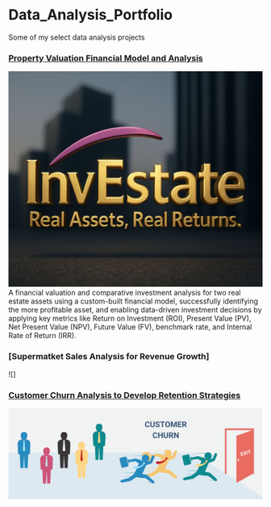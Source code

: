 # Data_Analysis_Portfolio
Some of my select data analysis projects

### [Property Valuation Financial Model and Analysis](https://github.com/Gracefullcst/Property_Valuation_Financial_Model)
![InvEstate Screenshot](https://github.com/Gracefullcst/Property_Valuation_Financial_Model/blob/main/InvEstate.jpg)
A financial valuation and comparative investment analysis for two real estate assets using a custom-built financial model, successfully identifying the more profitable asset, and enabling data-driven investment decisions by applying key metrics like Return on Investment (ROI), Present Value (PV), Net Present Value (NPV), Future Value (FV), benchmark rate, and Internal Rate of Return (IRR).

### [Supermatket Sales Analysis for Revenue Growth]
![]

### [Customer Churn Analysis to Develop Retention Strategies](https://github.com/JB-Obi/Customer_Churn_Analysis)
![Customer Churn Image](https://github.com/JB-Obi/Customer_Churn_Analysis/blob/main/Customer%20churn%20image.png)
